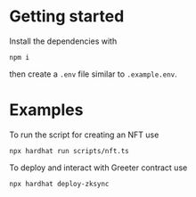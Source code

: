 # Getting started

Install the dependencies with
```
npm i
```
then create a `.env` file similar to `.example.env`.

# Examples

To run the script for creating an NFT use
```
npx hardhat run scripts/nft.ts
```
To deploy and interact with Greeter contract use
```
npx hardhat deploy-zksync
```

